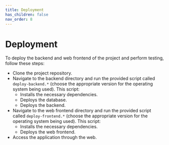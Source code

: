 ```yaml
---
title: Deployment
has_children: false
nav_order: 8
---
```


# Deployment

To deploy the backend and web frontend of the project and perform testing, follow these steps:

- Clone the project repository.
- Navigate to the backend directory and run the provided script called `deploy-backend.*` (choose the appropriate version for the operating system being used). This script:
    - Installs the necessary dependencies.
    - Deploys the database.
    - Deploys the backend.
- Navigate to the web frontend directory and run the provided script called `deploy-frontend.*` (choose the appropriate version for the operating system being used). This script:
    - Installs the necessary dependencies.
    - Deploys the web frontend.
- Access the application through the web.



